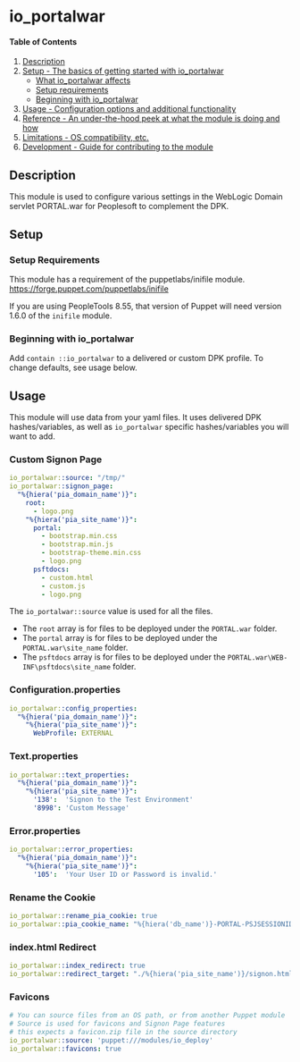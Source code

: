 
# io_portalwar

#### Table of Contents

1. [Description](#description)
2. [Setup - The basics of getting started with io_portalwar](#setup)
    * [What io_portalwar affects](#what-io_portalwar-affects)
    * [Setup requirements](#setup-requirements)
    * [Beginning with io_portalwar](#beginning-with-io_portalwar)
3. [Usage - Configuration options and additional functionality](#usage)
4. [Reference - An under-the-hood peek at what the module is doing and how](#reference)
5. [Limitations - OS compatibility, etc.](#limitations)
6. [Development - Guide for contributing to the module](#development)

## Description

This module is used to configure various settings in the WebLogic Domain servlet PORTAL.war for Peoplesoft to complement the DPK.

## Setup

### Setup Requirements

This module has a requirement of the puppetlabs/inifile module. https://forge.puppet.com/puppetlabs/inifile

If you are using PeopleTools 8.55, that version of Puppet will need version 1.6.0 of the `inifile` module.

### Beginning with io_portalwar  

Add `contain ::io_portalwar` to a delivered or custom DPK profile. To change defaults, see usage below.

## Usage

This module will use data from your yaml files. It uses delivered DPK hashes/variables, as well as `io_portalwar` specific hashes/variables you will want to add.

### Custom Signon Page

```yaml
io_portalwar::source: "/tmp/"
io_portalwar::signon_page:
  "%{hiera('pia_domain_name')}":
    root:
      - logo.png
    "%{hiera('pia_site_name')}":
      portal:
        - bootstrap.min.css
        - bootstrap.min.js
        - bootstrap-theme.min.css
        - logo.png
      psftdocs:
        - custom.html
        - custom.js
        - logo.png
```

The `io_portalwar::source` value is used for all the files. 

* The `root` array is for files to be deployed under the `PORTAL.war` folder. 
* The `portal` array is for files to be deployed under the `PORTAL.war\site_name` folder.
* The `psftdocs` array is for files to be deployed under the `PORTAL.war\WEB-INF\psftdocs\site_name` folder.

### Configuration.properties

```yaml
io_portalwar::config_properties:
  "%{hiera('pia_domain_name')}":
    "%{hiera('pia_site_name')}":
      WebProfile: EXTERNAL
```

### Text.properties

```yaml
io_portalwar::text_properties:
  "%{hiera('pia_domain_name')}":
    "%{hiera('pia_site_name')}":
      '138':  'Signon to the Test Environment'
      '8998': 'Custom Message'
```
### Error.properties

```yaml
io_portalwar::error_properties:
  "%{hiera('pia_domain_name')}":
    "%{hiera('pia_site_name')}":
      '105':  'Your User ID or Password is invalid.'
```

### Rename the Cookie

```yaml
io_portalwar::rename_pia_cookie: true
io_portalwar::pia_cookie_name: "%{hiera('db_name')}-PORTAL-PSJSESSIONID"
```

### index.html Redirect

```yaml
io_portalwar::index_redirect: true
io_portalwar::redirect_target: "./%{hiera('pia_site_name')}/signon.html"
```

### Favicons

```yaml
# You can source files from an OS path, or from another Puppet module
# Source is used for favicons and Signon Page features
# this expects a favicon.zip file in the source directory
io_portalwar::source: 'puppet:///modules/io_deploy' 
io_portalwar::favicons: true
```

